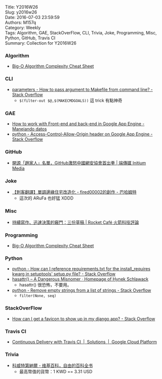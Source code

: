 Title: Y2016W26  
Slug: y2016w26  
Date: 2016-07-03 23:59:59  
Authors: M157q  
Category: Weekly  
Tags: Algorithm, GAE, StackOverFlow, CLI, Trivia, Joke, Programming, Misc, Python, GitHub, Travis CI  
Summary: Collection for Y2016W26  
  
  
  
### Algorithm  
  
+ [Big-O Algorithm Complexity Cheat Sheet](http://bigocheatsheet.com/)  
  
  
### CLI  
  
+ [parameters - How to pass argument to Makefile from command line? - Stack Overflow](https://stackoverflow.com/questions/6273608/how-to-pass-argument-to-makefile-from-command-line)  
    + `$(filter-out $@,$(MAKECMDGOALS))` 這 trick 有點神奇  
  
  
### GAE  
  
+ [How to work with Front-end and back-end in Google App Engine - Manejando datos](http://www.manejandodatos.es/2014/12/work-front-end-back-end-google-app-engine/)  
+ [python - Access-Control-Allow-Origin header on Google App Engine - Stack Overflow](http://stackoverflow.com/questions/17555269/access-control-allow-origin-header-on-google-app-engine)  
  
  
### GitHub  
  
+ [開源「趙家人」名單，GitHub激怒中國網安協會首出拳 | 端傳媒 Initium Media](https://theinitium.com/article/20160628-mainland-githubcensor/)  
  
  
### Joke  
  
+ [【刺客翻譯】單調邊緣住宅改造化 - fired00002的創作 - 巴哈姆特](http://home.gamer.com.tw/creationDetail.php?sn=3238960)  
    + 這次的 ARuFa 也好猛 XDDD  
  
  
### Misc  
  
+ [持續寫作、迅速決策的竅門：三份草稿 | Rocket Café 火箭科技評論](http://rocket.cafe/talks/77459)  
  
  
### Programming  
  
+ [Big-O Algorithm Complexity Cheat Sheet](http://bigocheatsheet.com/#chart)  
  
  
### Python  
  
+ [python - How can I reference requirements.txt for the install_requires kwarg in setuptools' setup.py file? - Stack Overflow](https://stackoverflow.com/questions/14399534/how-can-i-reference-requirements-txt-for-the-install-requires-kwarg-in-setuptool)  
+ [hasattr() – A Dangerous Misnomer · Homepage of Hynek Schlawack](https://hynek.me/articles/hasattr/)  
    + hasattr() 很恐怖，不要用。  
+ [python - Remove empty strings from a list of strings - Stack Overflow](http://stackoverflow.com/questions/3845423/remove-empty-strings-from-a-list-of-strings)  
    + `filter(None, seq)`  
  
  
### StackOverFlow  
  
+ [How can I get a favicon to show up in my django app? - Stack Overflow](http://stackoverflow.com/questions/21938028/how-can-i-get-a-favicon-to-show-up-in-my-django-app)  
  
  
### Travis CI  
  
+ [Continuous Delivery with Travis CI  |  Solutions  |  Google Cloud Platform](https://cloud.google.com/solutions/continuous-delivery-with-travis-ci)  
  
  
### Trivia  
  
+ [科威特第納爾 - 维基百科，自由的百科全书](https://zh.wikipedia.org/wiki/%E7%A7%91%E5%A8%81%E7%89%B9%E7%AC%AC%E7%B4%8D%E7%88%BE)  
    + 最高幣值的貨幣：1 KWD == 3.31 USD  

